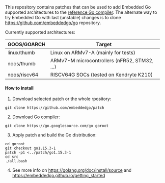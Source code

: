 This repository contains patches that can be used to add Embedded Go supported
architectures to the [reference Go compiler](https://golang.org). The alternate
way to try Embedded Go with last (unstable) changes is to clone https://github.com/embeddedgo/go repository.

Currently supported architectures:

| GOOS/GOARCH  | Target                                       |
| ------------ | ---------------------------------------------|
| linux/thumb  | Linux on ARMv7-A (mainly for tests)          |
| noos/thumb   | ARMv7-M microcontrollers (nFR52, STM32, ...) |
| noos/riscv64 | RISCV64G SOCs (tested on Kendryte K210)      |

#### How to install

1. Download selected patch or the whole rpository:

```
git clone https://github.com/embeddedgo/patch
```

2. Download Go compiler:

```
git clone https://go.googlesource.com/go goroot
```

3. Apply patch and build the Go distribution:

```
cd goroot
git checkout go1.15.3-1
patch -p1 <../patch/go1.15.3-1
cd src
./all.bash
```

4. See more info on https://golang.org/doc/install/source and https://embeddedgo.github.io/getting_started
